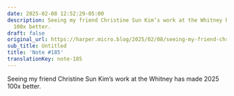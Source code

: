 ```yaml
---
date: 2025-02-08 12:52:29-05:00
description: Seeing my friend Christine Sun Kim’s work at the Whitney has made 2025
  100x better.
draft: false
original_url: https://harper.micro.blog/2025/02/08/seeing-my-friend-christine-sun.html
sub_title: Untitled
title: 'Note #185'
translationKey: note-185
---
```


Seeing my friend Christine Sun Kim’s work at the Whitney has made 2025 100x better.
